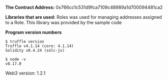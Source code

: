 **The Contract Address:** 0x766cc1c531d9fca7109c48989a1d700094481ca2

**Libraries that are used:** Roles was used for managing addresses assigned to a Role. This library was provided by the sample code

**Program version numbers**
```
$ truffle version
Truffle v4.1.14 (core: 4.1.14)
Solidity v0.4.24 (solc-js)

$ node -v
v8.17.0
```
Web3 version: 1.2.1


